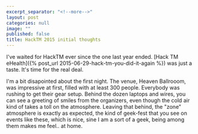 ```yaml
---
excerpt_separator: "<!--more-->"
layout: post
categories: null
image: ""
published: false
title: HackTM 2015 initial thoughts
---
```


I've waited for HackTM ever since the one last year ended. [Hack TM eHealth]({% post_url 2015-06-29-hack-tm-you-did-it-again %}) was just a taste. It's time for the real deal.

I'm a bit disapointed about the first night. The venue, Heaven Ballrooom, was impressive at first, filled with at least 300 people. Everybody was rushing to get their gear setup. Behind the dozen laptops and wires, you can see a greeting of smiles from the organizers, even though the cold air kind of takes a toll on the atmosphere.
Leaving that behind, the "zone" atmosphere is exactly as expected, the kind of  geek-fest that you see on events like these, which is nice, sine I am a sort of a geek, being among them makes me feel.. at home.